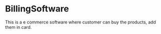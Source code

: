 # BillingSoftware
This is a e commerce software where customer can buy the products, add them in card. 
